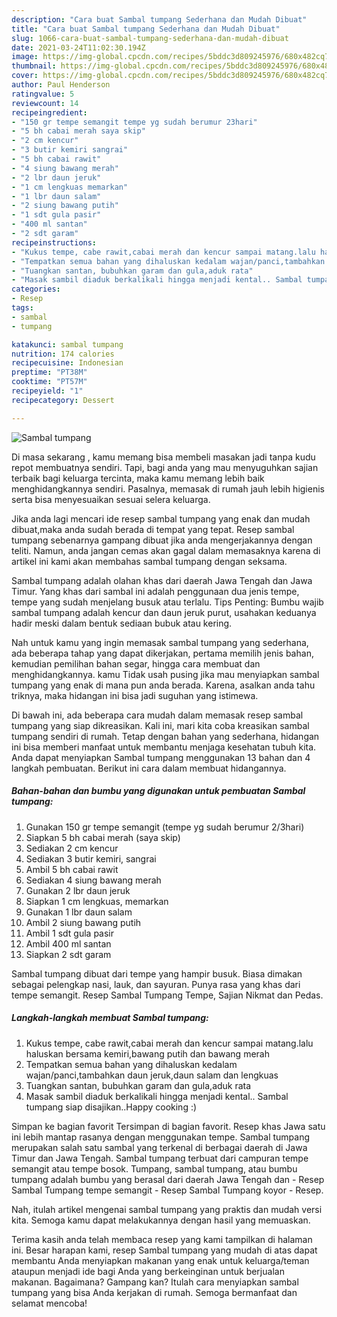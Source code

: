 ```yaml
---
description: "Cara buat Sambal tumpang Sederhana dan Mudah Dibuat"
title: "Cara buat Sambal tumpang Sederhana dan Mudah Dibuat"
slug: 1066-cara-buat-sambal-tumpang-sederhana-dan-mudah-dibuat
date: 2021-03-24T11:02:30.194Z
image: https://img-global.cpcdn.com/recipes/5bddc3d809245976/680x482cq70/sambal-tumpang-foto-resep-utama.jpg
thumbnail: https://img-global.cpcdn.com/recipes/5bddc3d809245976/680x482cq70/sambal-tumpang-foto-resep-utama.jpg
cover: https://img-global.cpcdn.com/recipes/5bddc3d809245976/680x482cq70/sambal-tumpang-foto-resep-utama.jpg
author: Paul Henderson
ratingvalue: 5
reviewcount: 14
recipeingredient:
- "150 gr tempe semangit tempe yg sudah berumur 23hari"
- "5 bh cabai merah saya skip"
- "2 cm kencur"
- "3 butir kemiri sangrai"
- "5 bh cabai rawit"
- "4 siung bawang merah"
- "2 lbr daun jeruk"
- "1 cm lengkuas memarkan"
- "1 lbr daun salam"
- "2 siung bawang putih"
- "1 sdt gula pasir"
- "400 ml santan"
- "2 sdt garam"
recipeinstructions:
- "Kukus tempe, cabe rawit,cabai merah dan kencur sampai matang.lalu haluskan bersama kemiri,bawang putih dan bawang merah"
- "Tempatkan semua bahan yang dihaluskan kedalam wajan/panci,tambahkan daun jeruk,daun salam dan lengkuas"
- "Tuangkan santan, bubuhkan garam dan gula,aduk rata"
- "Masak sambil diaduk berkalikali hingga menjadi kental.. Sambal tumpang siap disajikan..Happy cooking :)"
categories:
- Resep
tags:
- sambal
- tumpang

katakunci: sambal tumpang 
nutrition: 174 calories
recipecuisine: Indonesian
preptime: "PT38M"
cooktime: "PT57M"
recipeyield: "1"
recipecategory: Dessert

---
```



![Sambal tumpang](https://img-global.cpcdn.com/recipes/5bddc3d809245976/680x482cq70/sambal-tumpang-foto-resep-utama.jpg)

Di masa  sekarang , kamu memang bisa membeli masakan jadi tanpa kudu repot membuatnya sendiri. Tapi, bagi anda yang mau menyuguhkan sajian terbaik bagi keluarga tercinta, maka kamu memang lebih baik menghidangkannya sendiri. Pasalnya, memasak di rumah jauh lebih higienis serta bisa menyesuaikan sesuai selera keluarga.

Jika anda lagi mencari ide resep sambal tumpang yang enak dan mudah dibuat,maka anda sudah berada di tempat yang tepat. Resep sambal tumpang  sebenarnya gampang dibuat jika anda mengerjakannya dengan teliti. Namun, anda jangan cemas akan gagal dalam memasaknya 
karena di artikel ini kami akan membahas sambal tumpang dengan seksama.  

Sambal tumpang adalah olahan khas dari daerah Jawa Tengah dan Jawa Timur. Yang khas dari sambal ini adalah penggunaan dua jenis tempe, tempe yang sudah menjelang busuk atau terlalu. Tips Penting: Bumbu wajib sambal tumpang adalah kencur dan daun jeruk purut, usahakan keduanya hadir meski dalam bentuk sediaan bubuk atau kering.

Nah untuk kamu yang ingin memasak sambal tumpang yang sederhana, ada beberapa tahap yang dapat dikerjakan, pertama memilih jenis bahan, kemudian pemilihan bahan segar, hingga cara membuat dan menghidangkannya. kamu Tidak usah pusing jika mau menyiapkan sambal tumpang yang enak di mana pun anda berada. Karena, asalkan anda  tahu triknya, maka hidangan ini bisa jadi suguhan yang istimewa.

Di bawah ini, ada beberapa cara mudah dalam memasak resep sambal tumpang yang siap dikreasikan. Kali ini, mari kita coba kreasikan sambal tumpang sendiri di rumah. Tetap dengan bahan yang sederhana, hidangan ini bisa memberi manfaat untuk membantu menjaga kesehatan tubuh kita. Anda dapat menyiapkan Sambal tumpang menggunakan 13 bahan dan 4 langkah pembuatan. Berikut ini cara dalam membuat hidangannya.

<!--inarticleads1-->

##### Bahan-bahan dan bumbu yang digunakan untuk pembuatan Sambal tumpang:

1. Gunakan 150 gr tempe semangit (tempe yg sudah berumur 2/3hari)
1. Siapkan 5 bh cabai merah (saya skip)
1. Sediakan 2 cm kencur
1. Sediakan 3 butir kemiri, sangrai
1. Ambil 5 bh cabai rawit
1. Sediakan 4 siung bawang merah
1. Gunakan 2 lbr daun jeruk
1. Siapkan 1 cm lengkuas, memarkan
1. Gunakan 1 lbr daun salam
1. Ambil 2 siung bawang putih
1. Ambil 1 sdt gula pasir
1. Ambil 400 ml santan
1. Siapkan 2 sdt garam


Sambal tumpang dibuat dari tempe yang hampir busuk. Biasa dimakan sebagai pelengkap nasi, lauk, dan sayuran. Punya rasa yang khas dari tempe semangit. Resep Sambal Tumpang Tempe, Sajian Nikmat dan Pedas. 

<!--inarticleads2-->

##### Langkah-langkah membuat Sambal tumpang:

1. Kukus tempe, cabe rawit,cabai merah dan kencur sampai matang.lalu haluskan bersama kemiri,bawang putih dan bawang merah
1. Tempatkan semua bahan yang dihaluskan kedalam wajan/panci,tambahkan daun jeruk,daun salam dan lengkuas
1. Tuangkan santan, bubuhkan garam dan gula,aduk rata
1. Masak sambil diaduk berkalikali hingga menjadi kental.. Sambal tumpang siap disajikan..Happy cooking :)


Simpan ke bagian favorit Tersimpan di bagian favorit. Resep khas Jawa satu ini lebih mantap rasanya dengan menggunakan tempe. Sambal tumpang merupakan salah satu sambal yang terkenal di berbagai daerah di Jawa Timur dan Jawa Tengah. Sambal tumpang terbuat dari campuran tempe semangit atau tempe bosok. Tumpang, sambal tumpang, atau bumbu tumpang adalah bumbu yang berasal dari daerah Jawa Tengah dan - Resep Sambal Tumpang tempe semangit - Resep Sambal Tumpang koyor - Resep. 

Nah, itulah artikel mengenai  sambal tumpang  yang praktis dan mudah versi kita. Semoga kamu dapat melakukannya dengan hasil yang memuaskan. 

Terima kasih anda telah membaca resep yang kami tampilkan di halaman ini. Besar harapan kami, resep  Sambal tumpang yang mudah di atas dapat membantu Anda menyiapkan makanan yang enak untuk keluarga/teman ataupun menjadi ide bagi Anda yang berkeinginan untuk berjualan makanan. Bagaimana? Gampang kan? Itulah cara menyiapkan sambal tumpang yang bisa Anda kerjakan di rumah. Semoga bermanfaat dan selamat mencoba!

